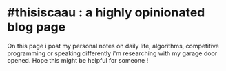 # #thisiscaau : a highly opinionated blog page
On this page i post my personal notes on daily life, algorithms, competitive programming or 
speaking differently i'm researching with my garage door opened. Hope this might be helpful
for someone !
